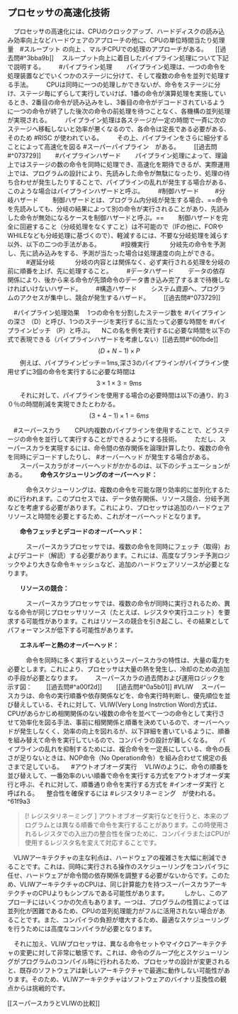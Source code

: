 ## プロセッサの高速化技術
　プロセッサの高速化には、CPUのクロックアップ、ハードディスクの読み込み効率向上などハードウェアのアプローチの他に、CPUの単位時間当たり処理量　#スループット の向上 、マルチCPUでの処理のアプローチがある。
　[[過去問#^3bba9b]]
　スループット向上に着目したパイプライン処理について下記で説明する。
　　#パイプライン処理 
　　パイプライン処理は、一つの命令を処理装置などでいくつかのステージに分けて、そして複数の命令を並列で処理する手法。
　　CPUは同時に一つの処理しかできないが、命令をステージに分け、ステージ毎にずらして実行していけば、1番の命令が演算処理を実施しているとき、2番目の命令が読み込みをし、3番目の命令がデコードされているように一つの命令が終了した後次の命令の前処理を待つことなく、各機構の並列処理が実現される。
　　パイプライン処理は各ステージが一定の時間で一斉に次のステージへ移転しないと効率が悪くなるので、各命令は定長である必要がある、そのため #RISC が使われている。
　　その上、パイプラインをさらに細分することによって高速化を図る #スーパーパイプライン　がある。
　　[[過去問#^073729]]
　　#パイプラインハザード
　　パイプライン処理によって、理論上ではステージの数の命令を同時に処理でき、高速化を期待できるが、実際運用上では、プログラムの設計により、先読みした命令が無駄になったり、処理の待ち合わせが発生したりすることで、パイプラインの乱れが発生する場合がある、このような場合はパイプラインハザードと呼ぶ。
　　#制御ハザード 
　　 #分岐ハザード
　　制御ハザードとは、プログラム内分岐が発生する場合、==命令を先読みしても、分岐の結果によって別の命令が実行されることがあり、先読みした命令が無効になるケースを制御ハザードと呼ぶ。==
　　制御ハザードを完全に回避すること（分岐処理をなくすこと）は不可能ので（IFの他に、FORやWHILEなども分岐処理に基づくので）、軽減するには、不要な分岐処理を減らす以外、以下の二つの手法がある。
　　　#投機実行
　　　分岐先の命令を予測し、先に読み込みをする、予測が当たった場合は処理速度の向上ができる。
　　　#遅延分岐
　　　分岐の内容とは関係なく、必ず実行される処理を分岐の前に順番を上げ、先に処理すること。
　　#データハザード 
　　データの依存関係により、後から来る命令が先頭命令のデータ書き込み完了するまで待機しなければいけないハザード。
　　#構造ハザード 
　　システム資源へ、プログラムのアクセスが集中し、競合が発生するハザード。
　　[[過去問#^073729]]

　#パイプライン処理効果
	　1つの命令を分割したステージ数を #パイプラインの深さ （D）と呼び、1つのステージを実行するに当たって必要な時間を #パイプラインピッチ （P）と呼ぶ。
	　Nこの名を例を実行するに必要な時間を以下の式で表現できる（パイプラインハザードを考慮しない）[[過去問#^60fbde]]
$$(D+N-1)\times P$$
　　例えば、パイプラインピッチ＝1ms,深さ3のパイプラインがパイプライン使用せずに3個の命令を実行するに必要な時間は
　　$$3\times 1 \times 3=9ms $$
　　それに対して、パイプラインを使用する場合の必要時間は以下の通り、約３０％の時間削減を実現できたとわかる。
$$
(3+4-1)\times 1=6ms
$$

　#スーパースカラ 
　　CPU内複数のパイプラインを使用することで、どうステージの命令を並行して実行することができるようにする技術。
　　ただし、スーパースカラを実現するには、命令間の依存関係を論理計算したり、複数の命令を同時にデコードすしたりし、 #オーバーヘッド が発生する場合がある。
　　スーパースカラがオーバーヘッドがかかるのは、以下のシチュエーションがある。
　　**命令スケジューリングのオーバーヘッド：**

　　　命令スケジューリングは、複数の命令を可能な限り効率的に並列化するために行われます。このプロセスでは、データ依存関係、リソース競合、分岐予測などを考慮する必要があります。これにより、プロセッサは追加のハードウェアリソースと時間を必要とするため、これがオーバーヘッドとなります。

　　**命令フェッチとデコードのオーバーヘッド：**

　　　スーパースカラプロセッサでは、複数の命令を同時にフェッチ（取得）およびデコード（解読）する必要があります。これには、高度なブランチ予測ロジックやより大きな命令キャッシュなど、追加のハードウェアリソースが必要となります。

　　**リソースの競合：**

　　　スーパースカラプロセッサでは、複数の命令が同時に実行されるため、異なる命令が同じプロセッサリソース（たとえば、レジスタや実行ユニット）を要求する可能性があります。これはリソースの競合を引き起こし、その結果としてパフォーマンスが低下する可能性があります。

　　**エネルギーと熱のオーバーヘッド：**

　　　命令を同時に多く実行するというスーパースカラの特性は、大量の電力を必要とします。これにより、プロセッサは大量の熱を発生し、冷却のための追加の手段が必要となります。
　　スーパースカラの過去問および運用ロジックを示す図：
　　[[過去問#^a00f2d]]
　　[[過去問#^0a5b01]]
#VLIW 
　スーパースカラは、命令の実行順番や依存関係などを、命令実行時判断し、優先順位を並び替えしている、それに対して、VLIW(Very Long Instrction Word)方式は、CPUがあらかじめ相関関係のない複数の命令を並べて一つの命令として実行させて効率化を図る手法、事前に相関関係と順番を決めているので、オーバーヘッドが発生しなくく、効率の向上を図れるが、以下詳細を書いているように、順番を組み替えて命令を実行しているので、コンパイラの設計が難しくなる。
　パイプラインの乱れを抑制するためには、複合命令を一定長にしている、命令の長さが足りないときは、NOP命令（No Operation命令）を組み合わせて規定の長さまで足している。
　#アウトオブオーダ実行
　VLIWのように、命令の順番を並び替えして、一番効率のいい順番で命令を実行する方式をアウトオブオーダ実行と呼ぶ、それに対して、順番通り命令を実行する方式を #インオーダ実行 と呼ばれる。
　整合性を確保するには #レジスタリネーミング　が使われる。 ^61f9a3
>[! レジスタリネーミング  ]
>アウトオブオーダ実行などを行うと、本来のプログラムとは異なる順番で命令を実行することがあります。この時使用されるレジスタでの入出力の整合性を保つために、コンパイラまたはCPUが使用するレジスタ名を変えて対応することです。


　VLIWアーキテクチャの主な利点は、ハードウェアの複雑さを大幅に削減できることです。これは、同時に実行される操作のスケジューリングをコンパイラに任せ、ハードウェアが命令間の依存関係を調整する必要がないからです。このため、VLIWアーキテクチャのCPUは、同じ計算能力を持つスーパースカラアーキテクチャのCPUよりもシンプルである可能性があります。
　
　しかし、このアプローチにはいくつかの欠点もあります。一つは、プログラムの性質によっては並列化が困難であるため、CPUの並列処理能力がフルに活用されない場合があることです。また、コンパイラの負担が増大するため、最適なスケジューリングを行うためには高度なコンパイラが必要となります。

　それに加え、VLIWプロセッサは、異なる命令セットやマイクロアーキテクチャの変更に対して非常に敏感です。これは、命令のグループ化とスケジューリングがプログラムのコンパイル時に行われるため、プロセッサの設計が変更されると、既存のソフトウェアは新しいアーキテクチャで最適に動作しない可能性があります。そのため、VLIWアーキテクチャはソフトウェアのバイナリ互換性の観点からは挑戦的です。

[[スーパースカラとVLIWの比較]]